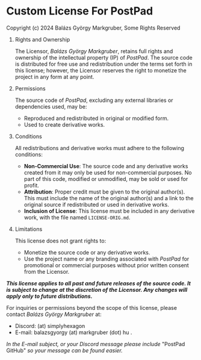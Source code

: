 # Custom License For PostPad

Copyright (c) 2024 Balázs György Markgruber, Some Rights Reserved

1. Rights and Ownership

    The Licensor, *Balázs György Markgruber*, retains full rights and ownership of the intellectual property (IP) of *PostPad*. The source code is distributed for free use and redistribution under the terms set forth in this license; however, the Licensor reserves the right to monetize the project in any form at any point.

2. Permissions

    The source code of *PostPad*, excluding any external libraries or dependencies used, may be:
    - Reproduced and redistributed in original or modified form.
    - Used to create derivative works.

3. Conditions

    All redistributions and derivative works must adhere to the following conditions:
    - **Non-Commercial Use**: The source code and any derivative works created from it may only be used for non-commercial purposes. No part of this code, modified or unmodified, may be sold or used for profit.
    - **Attribution**: Proper credit must be given to the original author(s). This must include the name of the original author(s) and a link to the original source if redistributed or used in derivative works.
    - **Inclusion of License**: This license must be included in any derivative work, with the file named `LICENSE-ORIG.md`.

4. Limitations

    This license does not grant rights to:
    - Monetize the source code or any derivative works.
    - Use the project name or any branding associated with *PostPad* for promotional or commercial purposes without prior written consent from the Licensor.

***This license applies to all past and future releases of the source code. It is subject to change at the discretion of the Licensor. Any changes will apply only to future distributions.***

For inquiries or permissions beyond the scope of this license, please contact *Balázs György Markgruber* at:
- Discord: (at) simplyhexagon
- E-mail: balazsgyorgy (at) markgruber (dot) hu .

*In the E-mail subject, or your Discord message please include* "PostPad GitHub" *so your message can be found easier.* 